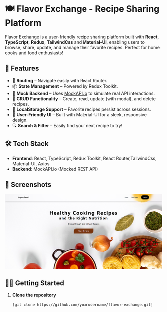 # 🍽️ Flavor Exchange - Recipe Sharing Platform

Flavor Exchange is a user-friendly recipe sharing platform built with **React**, **TypeScript**, **Redux**, **TailwindCss** and **Material-UI**, enabling users to browse, share, update, and manage their favorite recipes. Perfect for home cooks and food enthusiasts!


## 🚀 Features

- 🧭 **Routing** – Navigate easily with React Router.
- 📦 **State Management** – Powered by Redux Toolkit.
- 🧪 **Mock Backend** – Uses [MockAPI.io](https://mockapi.io/) to simulate real API interactions.
- 📝 **CRUD Functionality** – Create, read, update (with modal), and delete recipes.
- 💾 **LocalStorage Support** – Favorite recipes persist across sessions.
- 🌟 **User-Friendly UI** – Built with Material-UI for a sleek, responsive design.
- 🔍 **Search & Filter** – Easily find your next recipe to try!

## 🛠️ Tech Stack

- **Frontend**: React, TypeScript, Redux Toolkit, React Router,TailwindCss, Material-UI, Axios
- **Backend**: MockAPI.io (Mocked REST API)

## 📸 Screenshots

![Home](src/assets/home.png) 

## 🧑‍🍳 Getting Started

1. **Clone the repository**
   ```bash
   [git clone https://github.com/yourusername/flavor-exchange.git]
